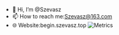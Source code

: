 - 👋 Hi, I’m @Szevasz
- 📫 How to reach me:Szevasz@163.com
- 🌐 Website:begin.szevasz.top
![Metrics](https://metrics.lecoq.io/szevasz?template=classic&base=header%2C%20activity%2C%20community%2C%20repositories%2C%20metadata&base.indepth=false&base.hireable=false&base.skip=false&config.timezone=Asia%2FShanghai)

<!---
Szevasz/Szevasz is a ✨ special ✨ repository because its `README.md` (this file) appears on your GitHub profile.
You can click the Preview link to take a look at your changes.
--->
